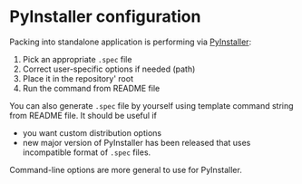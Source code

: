 # PyInstaller configuration

Packing into standalone application is performing via [PyInstaller](https://www.pyinstaller.org/):

  1. Pick an appropriate `.spec` file
  2. Correct user-specific options if needed (path)
  3. Place it in the repository' root
  4. Run the command from README file

You can also generate `.spec` file by yourself using template command string from README file. It should be useful if

  - you want custom distribution options
  - new major version of PyInstaller has been released that uses incompatible format of `.spec` files.

Command-line options are more general to use for PyInstaller.
